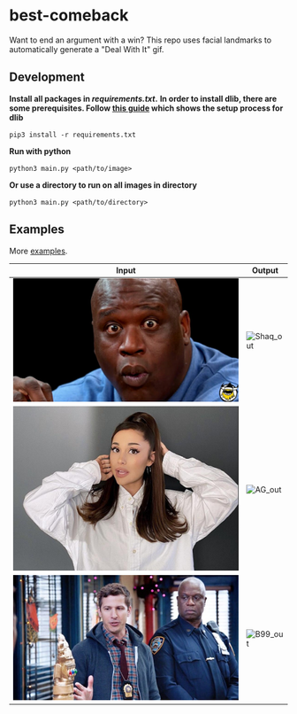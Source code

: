# best-comeback

Want to end an argument with a win? This repo uses facial landmarks to automatically generate a "Deal With It" gif.

## Development

**Install all packages in _requirements.txt_.**
**In order to install dlib, there are some prerequisites. Follow [this guide](https://www.pyimagesearch.com/2017/03/27/how-to-install-dlib/) which shows the setup process for dlib**

```
pip3 install -r requirements.txt
```

**Run with python**

```
python3 main.py <path/to/image>
```

**Or use a directory to run on all images in directory**

```
python3 main.py <path/to/directory>
```

## Examples

More [examples](./examples/).

| Input                       | Output                      |
| --------------------------- | --------------------------- |
| ![Shaq_in](examples/1.jpeg) | ![Shaq_out](examples/1.gif) |
| ![AG_in](examples/8.jpg)    | ![AG_out](examples/8.gif)   |
| ![B99_in](examples/10.jpeg) | ![B99_out](examples/10.gif) |
